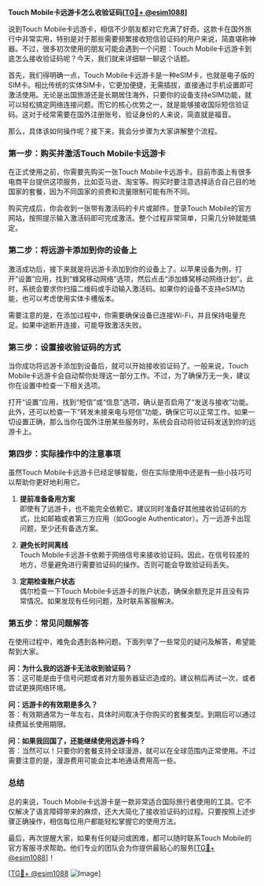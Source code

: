 **Touch Mobile卡远游卡怎么收验证码[[TG💪+ @esim1088](https://t.me/s/esim1088)]**

说到Touch Mobile卡远游卡，相信不少朋友都对它充满了好奇。这款卡在国外旅行中非常实用，特别是对于那些需要频繁接收短信验证码的用户来说，简直堪称神器。不过，很多初次使用的朋友可能会遇到一个问题：Touch Mobile卡远游卡到底怎么接收验证码呢？今天，我们就来详细聊一聊这个话题。

首先，我们得明确一点，Touch Mobile卡远游卡是一种eSIM卡，也就是电子版的SIM卡。相比传统的实体SIM卡，它更加便捷，无需插拔，直接通过手机设置即可激活使用。无论是出国旅游还是长期居住海外，只要你的设备支持eSIM功能，就可以轻松搞定网络连接问题。而它的核心优势之一，就是能够接收国际短信验证码。这对于经常需要在国外注册账号、验证身份的人来说，简直就是福音。

那么，具体该如何操作呢？接下来，我会分步骤为大家讲解整个流程。

### 第一步：购买并激活Touch Mobile卡远游卡

在正式使用之前，你需要先购买一张Touch Mobile卡远游卡。目前市面上有很多电商平台提供这项服务，比如亚马逊、淘宝等。购买时要注意选择适合自己目的地国家的套餐，因为不同国家的资费和流量限制可能有所不同。

购买完成后，你会收到一张带有激活码的卡片或邮件。登录Touch Mobile的官方网站，按照提示输入激活码即可完成激活。整个过程非常简单，只需几分钟就能搞定。

### 第二步：将远游卡添加到你的设备上

激活成功后，接下来就是将远游卡添加到你的设备上了。以苹果设备为例，打开“设置”应用，找到“蜂窝移动网络”选项，然后点击“添加蜂窝移动网络计划”。此时，系统会要求你扫描二维码或手动输入激活码。如果你的设备不支持eSIM功能，也可以考虑使用实体卡槽版本。

需要注意的是，在添加过程中，你需要确保设备已连接Wi-Fi，并且保持电量充足。如果中途断开连接，可能导致激活失败。

### 第三步：设置接收验证码的方式

当你成功将远游卡添加到设备后，就可以开始接收验证码了。一般来说，Touch Mobile卡远游卡会自动帮你处理这一部分工作。不过，为了确保万无一失，建议你在设置中检查一下相关选项。

打开“设置”应用，找到“短信”或“信息”选项，确认是否启用了“发送与接收”功能。此外，还可以检查一下“转发未接来电与短信”功能，确保它可以正常工作。如果一切设置正确，那么当你在国外注册某些服务时，系统会自动将验证码发送到你的远游卡上。

### 第四步：实际操作中的注意事项

虽然Touch Mobile卡远游卡已经足够智能，但在实际使用中还是有一些小技巧可以帮助你更好地利用它。

1. **提前准备备用方案**  
   即使有了远游卡，也不能完全依赖它。建议同时准备好其他接收验证码的方式，比如邮箱或者第三方应用（如Google Authenticator）。万一远游卡出现问题，至少还有备选方案。

2. **避免长时间离线**  
   Touch Mobile卡远游卡依赖于网络信号来接收验证码。因此，在信号较差的地方，尽量避免进行需要验证码的操作。否则可能会导致验证码丢失。

3. **定期检查账户状态**  
   偶尔检查一下Touch Mobile卡远游卡的账户状态，确保余额充足并且没有异常情况。如果发现有任何问题，及时联系客服解决。

### 第五步：常见问题解答

在使用过程中，难免会遇到各种问题。下面列举了一些常见的疑问及解答，希望能帮到大家。

**问：为什么我的远游卡无法收到验证码？**  
答：这可能是由于信号问题或者对方服务器延迟造成的。建议稍后再试一次，或者尝试更换网络环境。

**问：远游卡的有效期是多久？**  
答：有效期通常为一年左右，具体时间取决于你购买的套餐类型。到期后可以通过续费延长使用期限。

**问：如果我回国了，还能继续使用远游卡吗？**  
答：当然可以！只要你的套餐支持全球漫游，就可以在全球范围内正常使用。不过需要注意的是，漫游费用可能会比本地通话费用高一些。

### 总结

总的来说，Touch Mobile卡远游卡是一款非常适合国际旅行者使用的工具。它不仅解决了语言障碍带来的麻烦，还大大简化了接收验证码的过程。只要按照上述步骤正确操作，相信每位用户都能轻松掌握它的使用方法。

最后，再次提醒大家，如果有任何疑问或困难，都可以随时联系Touch Mobile的官方客服寻求帮助。他们专业的团队会为你提供最贴心的服务[[TG💪+ @esim1088](https://t.me/s/esim1088)]！

[[TG💪+ @esim1088](https://t.me/s/esim1088) ![Image](https://i.postimg.cc/4NQfJmqS/Snipaste-2025-05-13-00-14-12.png)]